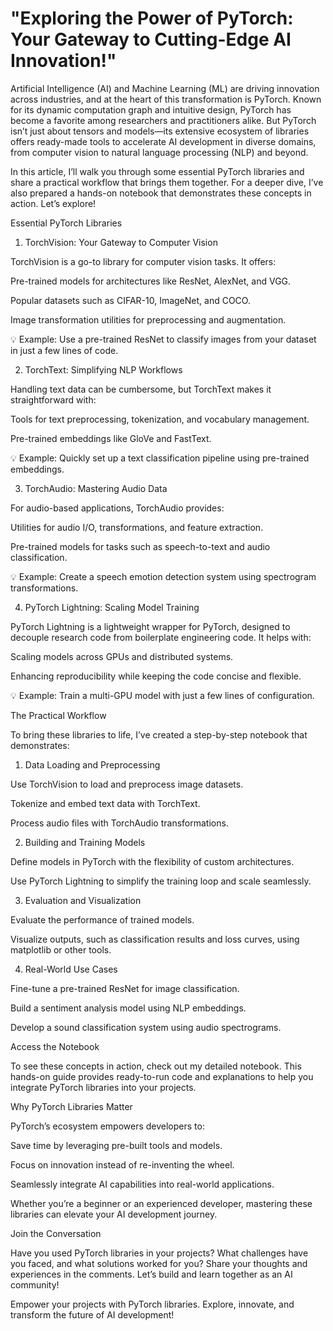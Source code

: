 # "Exploring the Power of PyTorch: Your Gateway to Cutting-Edge AI Innovation!"

Artificial Intelligence (AI) and Machine Learning (ML) are driving innovation across industries, and at the heart of this transformation is PyTorch. Known for its dynamic computation graph and intuitive design, PyTorch has become a favorite among researchers and practitioners alike. But PyTorch isn’t just about tensors and models—its extensive ecosystem of libraries offers ready-made tools to accelerate AI development in diverse domains, from computer vision to natural language processing (NLP) and beyond.

In this article, I’ll walk you through some essential PyTorch libraries and share a practical workflow that brings them together. For a deeper dive, I’ve also prepared a hands-on notebook that demonstrates these concepts in action. Let’s explore!

Essential PyTorch Libraries

1. TorchVision: Your Gateway to Computer Vision

TorchVision is a go-to library for computer vision tasks. It offers:

Pre-trained models for architectures like ResNet, AlexNet, and VGG.

Popular datasets such as CIFAR-10, ImageNet, and COCO.

Image transformation utilities for preprocessing and augmentation.

💡 Example: Use a pre-trained ResNet to classify images from your dataset in just a few lines of code.

2. TorchText: Simplifying NLP Workflows

Handling text data can be cumbersome, but TorchText makes it straightforward with:

Tools for text preprocessing, tokenization, and vocabulary management.

Pre-trained embeddings like GloVe and FastText.

💡 Example: Quickly set up a text classification pipeline using pre-trained embeddings.

3. TorchAudio: Mastering Audio Data

For audio-based applications, TorchAudio provides:

Utilities for audio I/O, transformations, and feature extraction.

Pre-trained models for tasks such as speech-to-text and audio classification.

💡 Example: Create a speech emotion detection system using spectrogram transformations.

4. PyTorch Lightning: Scaling Model Training

PyTorch Lightning is a lightweight wrapper for PyTorch, designed to decouple research code from boilerplate engineering code. It helps with:

Scaling models across GPUs and distributed systems.

Enhancing reproducibility while keeping the code concise and flexible.

💡 Example: Train a multi-GPU model with just a few lines of configuration.

The Practical Workflow

To bring these libraries to life, I’ve created a step-by-step notebook that demonstrates:

1. Data Loading and Preprocessing

Use TorchVision to load and preprocess image datasets.

Tokenize and embed text data with TorchText.

Process audio files with TorchAudio transformations.

2. Building and Training Models

Define models in PyTorch with the flexibility of custom architectures.

Use PyTorch Lightning to simplify the training loop and scale seamlessly.

3. Evaluation and Visualization

Evaluate the performance of trained models.

Visualize outputs, such as classification results and loss curves, using matplotlib or other tools.

4. Real-World Use Cases

Fine-tune a pre-trained ResNet for image classification.

Build a sentiment analysis model using NLP embeddings.

Develop a sound classification system using audio spectrograms.

Access the Notebook

To see these concepts in action, check out my detailed notebook. This hands-on guide provides ready-to-run code and explanations to help you integrate PyTorch libraries into your projects.

Why PyTorch Libraries Matter

PyTorch’s ecosystem empowers developers to:

Save time by leveraging pre-built tools and models.

Focus on innovation instead of re-inventing the wheel.

Seamlessly integrate AI capabilities into real-world applications.

Whether you’re a beginner or an experienced developer, mastering these libraries can elevate your AI development journey.

Join the Conversation

Have you used PyTorch libraries in your projects? What challenges have you faced, and what solutions worked for you? Share your thoughts and experiences in the comments. Let’s build and learn together as an AI community!

Empower your projects with PyTorch libraries. Explore, innovate, and transform the future of AI development!
